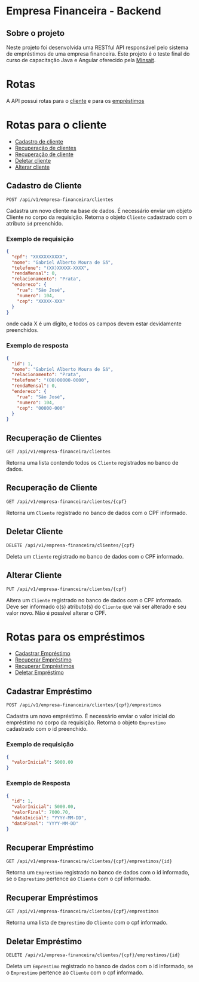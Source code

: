 # Empresa Financeira - Backend

## Sobre o projeto
Neste projeto foi desenvolvida uma RESTful API responsável pelo sistema de empréstimos de uma empresa financeira. Este projeto é o teste final do curso de capacitação Java e Angular oferecido pela [Minsait](https://www.minsait.com/pt).

# Rotas
A API possui rotas para o [cliente](#Rotas-para-o-cliente) e para os [empréstimos](#Rotas-para-os-empréstimos)

# Rotas para o cliente
* [Cadastro de cliente](#Cadastro-de-Cliente)
* [Recuperação de clientes](#Recuperação-de-Clientes)
* [Recuperação de cliente](#Recuperação-de-Cliente)
* [Deletar cliente](#Deletar-Cliente)
* [Alterar cliente](#Alterar-Cliente)

## Cadastro de Cliente
`POST /api/v1/empresa-financeira/clientes`

Cadastra um novo cliente na base de dados. É necessário enviar um objeto Cliente no corpo da requisição.
Retorna o objeto `Cliente` cadastrado com o atributo `id` preenchido.

### Exemplo de requisição
```JSON
{
  "cpf": "XXXXXXXXXXX",
  "nome": "Gabriel Alberto Moura de Sá",
  "telefone": "(XX)XXXXX-XXXX",
  "rendaMensal": 0,
  "relacionamento": "Prata",
  "endereco": {
    "rua": "São José",
    "numero": 104,
    "cep": "XXXXX-XXX"
  }
}
```
onde cada X é um dígito, e todos os campos devem estar devidamente preenchidos.

### Exemplo de resposta
```JSON
{
  "id": 1,
  "nome": "Gabriel Alberto Moura de Sá",
  "relacionamento": "Prata",
  "telefone": "(00)00000-0000",
  "rendaMensal": 0,
  "endereco": {
    "rua": "São José",
    "numero": 104,
    "cep": "00000-000"
  }
}
```

## Recuperação de Clientes
`GET /api/v1/empresa-financeira/clientes`

Retorna uma lista contendo todos os `Cliente` registrados no banco de dados.

## Recuperação de Cliente
`GET /api/v1/empresa-financeira/clientes/{cpf}`

Retorna um `Cliente` registrado no banco de dados com o CPF informado.

## Deletar Cliente
`DELETE /api/v1/empresa-financeira/clientes/{cpf}`

Deleta um `Cliente` registrado no banco de dados com o CPF informado.

## Alterar Cliente
`PUT /api/v1/empresa-financeira/clientes/{cpf}`

Altera um `Cliente` registrado no banco de dados com o CPF informado. Deve ser informado o(s) atributo(s) do `Cliente` que vai ser alterado e seu valor novo. Não é possível alterar o CPF.

# Rotas para os empréstimos
* [Cadastrar Empréstimo](#cadastrar-empréstimo)
* [Recuperar Empréstimo](#recuperar-empréstimo)
* [Recuperar Empréstimos](#recuperar-empréstimos)
* [Deletar Empréstimo](#deletar-empréstimo)

## Cadastrar Empréstimo
`POST /api/v1/empresa-financeira/clientes/{cpf}/emprestimos`

Cadastra um novo empréstimo. É necessário enviar o valor inicial do empréstimo no corpo da requisição. Retorna o objeto `Emprestimo` cadastrado com o id preenchido.

### Exemplo de requisição
```JSON
{
  "valorInicial": 5000.00
}
```
### Exemplo de Resposta
```JSON
{
  "id": 1,
  "valorInicial": 5000.00,
  "valorFinal": 7000.70,
  "dataInicial": "YYYY-MM-DD",
  "dataFinal": "YYYY-MM-DD"
}
```

## Recuperar Empréstimo
`GET /api/v1/empresa-financeira/clientes/{cpf}/emprestimos/{id}`

Retorna um `Emprestimo` registrado no banco de dados com o id informado, se o `Emprestimo` pertence ao `Cliente` com o cpf informado.

## Recuperar Empréstimos
`GET /api/v1/empresa-financeira/clientes/{cpf}/emprestimos`

Retorna uma lista de `Emprestimo` do `Cliente` com o cpf informado.

## Deletar Empréstimo
`DELETE /api/v1/empresa-financeira/clientes/{cpf}/emprestimos/{id}`

Deleta um `Emprestimo` registrado no banco de dados com o id informado, se o `Emprestimo` pertence ao `Cliente` com o cpf informado.

